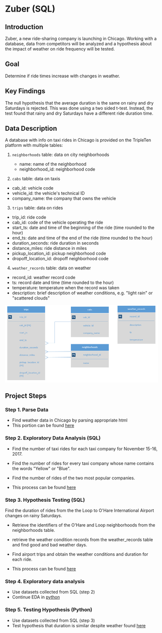 # Zuber (SQL)

## Introduction

Zuber, a new ride-sharing company is launching in Chicago. Working with a database, data from competitors will be analyzed and a hypothesis about the impact of weather on ride frequency will be tested.

## Goal

Determine if ride times increase with changes in weather.

## Key Findings

The null hypothesis that the average duration is the same on rainy and dry Saturdays is rejected. This was done using a two sided t-test. Instead, the test found that rainy and dry Saturdays have a different ride duration time.

## Data Description

A database with info on taxi rides in Chicago is provided on the TripleTen platform with multiple tables:

1. `neighborhoods` table: data on city neighborhoods

    - name: name of the neighborhood
    - neighborhood_id: neighborhood code

2. `cabs` table: data on taxis

- cab_id: vehicle code
- vehicle_id: the vehicle's technical ID
- company_name: the company that owns the vehicle

3. `trips` table: data on rides

- trip_id: ride code
- cab_id: code of the vehicle operating the ride
- start_ts: date and time of the beginning of the ride (time rounded to the hour)
- end_ts: date and time of the end of the ride (time rounded to the hour)
- duration_seconds: ride duration in seconds
- distance_miles: ride distance in miles
- pickup_location_id: pickup neighborhood code
- dropoff_location_id: dropoff neighborhood code
4. `weather_records` table: data on weather
- record_id: weather record code
- ts: record date and time (time rounded to the hour)
- temperature: temperature when the record was taken
- description: brief description of weather conditions, e.g. "light rain" or "scattered clouds"

![database](pics/database.png)

## Project Steps

### Step 1. Parse Data

- Find weather data in Chicago by parsing appropriate html
- This portion can be found [here](steps/parse.ipynb)

### Step 2. Exploratory Data Analysis (SQL)

- Find the number of taxi rides for each taxi company for November 15-16, 2017.

- Find the number of rides for every taxi company whose name contains the words "Yellow" or "Blue".

- Find the number of rides of the two most popular companies.

- This process can be found [here](steps/eda-sql.ipynb)

### Step 3. Hypothesis Testing  (SQL)

Find the duration of rides from the the Loop to O'Hare International Airport changes on rainy Saturdays.

- Retrieve the identifiers of the O'Hare and Loop neighborhoods from the neighborhoods table.

- retrieve the weather condition records from the weather_records table and find good and bad weather days.

- Find airport trips and obtain the weather conditions and duration for each ride.

- This process can be found [here](steps/hyp-sql.ipynb)

### Step 4. Exploratory data analysis

- Use datasets collected from SQL (step 2)
- Continue EDA in [python](steps/zuber.ipynb) 

### Step 5. Testing Hypothesis (Python)

- Use datasets collected from SQL (step 3)
- Test hypothesis that duration is similar despite weather found [here](steps/zuber.ipynb)